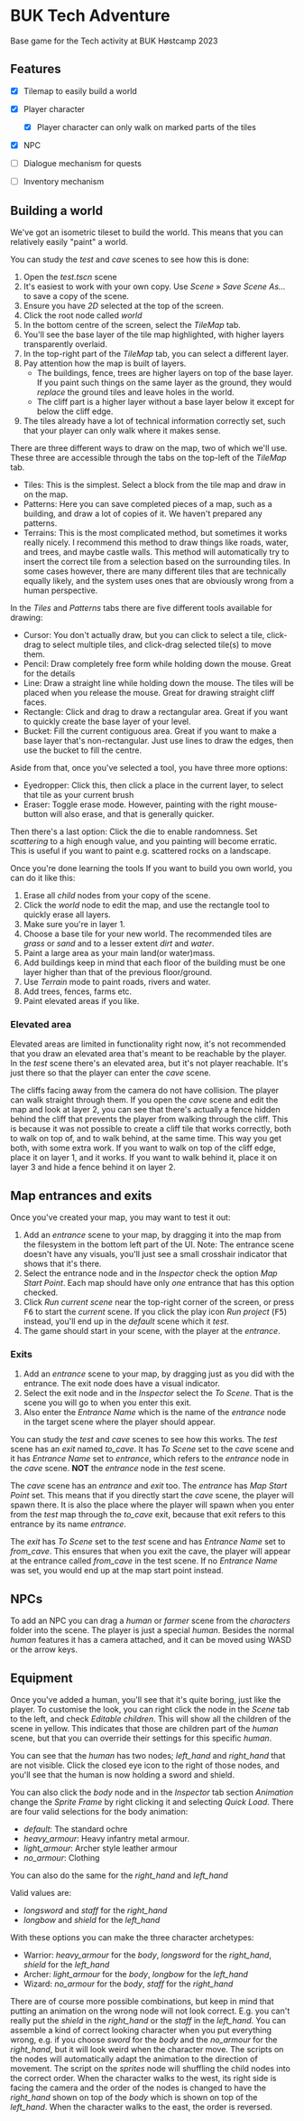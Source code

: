 # BUK Tech Adventure

Base game for the Tech activity at BUK Høstcamp 2023

## Features

- [x] Tilemap to easily build a world
- [x] Player character
  - [x] Player character can only walk on marked parts of the tiles
- [x] NPC
- [ ] Dialogue mechanism for quests
- [ ] Inventory mechanism


## Building a world

We've got an isometric tileset to build the world. This means that you can relatively easily "paint" a world.

You can study the _test_ and _cave_ scenes to see how this is done:

1. Open the _test.tscn_ scene
2. It's easiest to work with your own copy. Use _Scene_ » _Save Scene As…_ to save a copy of the scene.
3. Ensure you have _2D_ selected at the top of the screen.
4. Click the root node called _world_
5. In the bottom centre of the screen, select the _TileMap_ tab.
6. You'll see the base layer of the tile map highlighted, with higher layers transparently overlaid.
7. In the top-right part of the _TileMap_ tab, you can select a different layer.
8. Pay attention how the map is built of layers.
   - The buildings, fence, trees are higher layers on top of the base layer. If you paint such things on the same layer as the ground, they would _replace_ the ground tiles and leave holes in the world.
   - The cliff part is a higher layer without a base layer below it except for below the cliff edge.
9. The tiles already have a lot of technical information correctly set, such that your player can only walk where it makes sense.

There are three different ways to draw on the map, two of which we'll use. These three are accessible through the tabs on the top-left of the _TileMap_ tab.

- Tiles: This is the simplest. Select a block from the tile map and draw in on the map.
- Patterns: Here you can save completed pieces of a map, such as a building, and draw a lot of copies of it. We haven't prepared any patterns.
- Terrains: This is the most complicated method, but sometimes it works really nicely. I recommend this method to draw things like roads, water, and trees, and maybe castle walls. This method will automatically try to insert the correct tile from a selection based on the surrounding tiles. In some cases however, there are many different tiles that are technically equally likely, and the system uses ones that are obviously wrong from a human perspective.
  
In the _Tiles_ and _Patterns_ tabs there are five different tools available for drawing:

- Cursor: You don't actually draw, but you can click to select a tile, click-drag to select multiple tiles, and click-drag selected tile(s) to move them.
- Pencil: Draw completely free form while holding down the mouse. Great for the details
- Line: Draw a straight line while holding down the mouse. The tiles will be placed when you release the mouse. Great for drawing straight cliff faces.
- Rectangle: Click and drag to draw a rectangular area. Great if you want to quickly create the base layer of your level.
- Bucket: Fill the current contiguous area. Great if you want to make a base layer that's non-rectangular. Just use lines to draw the edges, then use the bucket to fill the centre.
  
Aside from that, once you've selected a tool, you have three more options:

- Eyedropper: Click this, then click a place in the current layer, to select that tile as your current brush
- Eraser: Toggle erase mode. However, painting with the right mouse-button will also erase, and that is generally quicker.

Then there's a last option: Click the die to enable randomness. Set _scattering_ to a high enough value, and you painting will become erratic. This is useful if you want to paint e.g. scattered rocks on a landscape.  

Once you're done learning the tools
If you want to build you own world, you can do it like this:

1. Erase all _child_ nodes from your copy of the scene.
2. Click the _world_ node to edit the map, and use the rectangle tool to quickly erase all layers.
3. Make sure you're in layer 1.
4. Choose a base tile for your new world. The recommended tiles are _grass_ or _sand_ and to a lesser extent _dirt_ and _water_.
5. Paint a large area as your main land(or water)mass.
6. Add buildings keep in mind that each floor of the building must be one layer higher than that of the previous floor/ground.
7. Use _Terrain_ mode to paint roads, rivers and water.
8. Add trees, fences, farms etc.
10. Paint elevated areas if you like.

### Elevated area

Elevated areas are limited in functionality right now, it's not recommended that you draw an elevated area that's meant to be reachable by the player.
In the _test_ scene there's an elevated area, but it's not player reachable. It's just there so that the player can enter the _cave_ scene.

The cliffs facing away from the camera do not have collision. The player can walk straight through them. If you open the _cave_ scene and edit the map and look at layer 2, you can see that there's actually a fence hidden behind the cliff that prevents the player from walking through the cliff. This is because it was not possible to create a cliff tile that works correctly, both to walk on top of, and to walk behind, at the same time. This way you get both, with some extra work. If you want to walk on top of the cliff edge, place it on layer 1, and it works. If you want to walk behind it, place it on layer 3 and hide a fence behind it on layer 2.

## Map entrances and exits

Once you've created your map, you may want to test it out:

1. Add an _entrance_ scene to your map, by dragging it into the map from the filesystem in the bottom left part of the UI.
    Note: The entrance scene doesn't have any visuals, you'll just see a small crosshair indicator that shows that it's there.
2. Select the entrance node and in the _Inspector_ check the option _Map Start Point_. Each map should have only _one_ entrance that has this option checked.
3. Click _Run current scene_ near the top-right corner of the screen, or press <kbd>F6</kbd> to start the _current_ scene.
    If you click the play icon _Run project_ (<kbd>F5</kbd>) instead, you'll end up in the _default_ scene which it _test_.
4. The game should start in your scene, with the player at the _entrance_.

### Exits

1. Add an _entrance_ scene to your map, by dragging just as you did with the entrance. The exit node does have a visual indicator.
2. Select the exit node and in the _Inspector_ select the _To Scene_. That is the scene you will go to when you enter this exit.
3. Also enter the _Entrance Name_ which is the name of the _entrance_ node in the target scene where the player should appear.

You can study the _test_ and _cave_ scenes to see how this works. The _test_ scene has an _exit_ named *to_cave*. It has _To Scene_ set to the _cave_ scene and it has _Entrance Name_ set to _entrance_, which refers to the _entrance_ node in the _cave_ scene. **NOT** the _entrance_ node in the _test_ scene.

The _cave_ scene has an _entrance_ and _exit_ too. The _entrance_ has _Map Start Point_ set. This means that if you directly start the _cave_ scene, the player will spawn there. It is also the place where the player will spawn when you enter from the _test_ map through the *to_cave* exit, because that exit refers to this entrance by its name _entrance_.

The _exit_ has _To Scene_ set to the _test_ scene and has _Entrance Name_ set to *from_cave*. This ensures that when you exit the cave, the player will appear at the entrance called *from_cave* in the test scene. If no _Entrance Name_ was set, you would end up at the map start point instead.

## NPCs

To add an NPC you can drag a _human_ or _farmer_ scene from the _characters_ folder into the scene. The player is just a special _human_. Besides the normal _human_ features it has a camera attached, and it can be moved using WASD or the arrow keys.

## Equipment

Once you've added a human, you'll see that it's quite boring, just like the player. To customise the look, you can right click the node in the _Scene_ tab to the left, and check _Editable children_. This will show all the children of the scene in yellow. This indicates that those are children part of the _human_ scene, but that you can override their settings for this specific _human_.

You can see that the _human_ has two nodes; *left_hand* and *right_hand* that are not visible. Click the closed eye icon to the right of those nodes, and you'll see that the human is now holding a sword and shield.

You can also click the _body_ node and in the _Inspector_ tab section _Animation_ change the _Sprite Frame_ by right clicking it and selecting _Quick Load_. There are four valid selections for the body animation:

- *default*: The standard ochre
- *heavy_armour*: Heavy infantry metal armour.
- *light_armour*: Archer style leather armour
- *no_armour*: Clothing

You can also do the same for the *right_hand* and *left_hand*

Valid values are:

- _longsword_ and _staff_ for the *right_hand*
- _longbow_ and _shield_ for the *left_hand*

With these options you can make the three character archetypes:

- Warrior: *heavy_armour* for the *body*, *longsword* for the *right_hand*, *shield* for the *left_hand*
- Archer: *light_armour* for the *body*, *longbow* for the *left_hand*
- Wizard: *no_armour* for the *body*, *staff* for the *right_hand*

There are of course more possible combinations, but keep in mind that putting an animation on the wrong node will not look correct. E.g. you can't really put the *shield* in the *right_hand* or the *staff* in the *left_hand*. You can assemble a kind of correct looking character when you put everything wrong, e.g. if you choose *sword* for the *body* and the *no_armour* for the *right_hand*, but it will look weird when the character move. The scripts on the nodes will automatically adapt the animation to the direction of movement. The script on the *sprites* node will shuffling the child nodes into the correct order. When the character walks to the west, its right side is facing the camera and the order of the nodes is changed to have the *right_hand* shown on top of the *body* which is shown on top of the *left_hand*. When the character walks to the east, the order is reversed.

